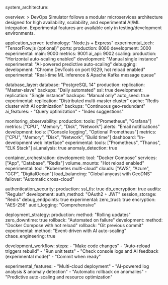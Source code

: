 system_architecture:

  overview: >
    DevOps Simulator follows a modular microservices architecture designed
    for high availability, scalability, and experimental AI/ML integration.
    Experimental features are available only in testing/development environments.

  application_server:
    technology: "Node.js + Express"
    experimental_tech: "TensorFlow.js (optional)"
    ports:
      production: 8080
      development: 3000
      experimental:
        main: 9000
        metrics: 9001
        ai_api: 9002
    scaling:
      production: "Horizontal auto-scaling enabled"
      development: "Manual single instance"
      experimental: "AI-powered predictive auto-scaling"
    debugging:
      development: "Chrome DevTools on port 9229, hot reload enabled"
      experimental: "Real-time ML inference & Apache Kafka message queue"

  database_layer:
    database: "PostgreSQL 14"
    production:
      replication: "Master-slave"
      backups: "Daily automated"
      ssl: true
    development:
      replication: "Single instance"
      backups: "Manual only"
      auto_seed: true
    experimental:
      replication: "Distributed multi-master cluster"
      cache: "Redis cluster with AI optimization"
      backups: "Continuous geo-redundant"
      ai_features:
        - "Query optimization"
        - "Index suggestions"

  monitoring_observability:
    production:
      tools: ["Prometheus", "Grafana"]
      metrics: ["CPU", "Memory", "Disk", "Network"]
      alerts: "Email notifications"
    development:
      tools: ["Console logging", "Optional Prometheus"]
      metrics: ["CPU", "Memory", "Disk", "Network", "Build time"]
      dashboard: "In-development web interface"
    experimental:
      tools: ["Prometheus", "Thanos", "ELK Stack"]
      ai_analysis: true
      anomaly_detection: true

  container_orchestration:
    development:
      tool: "Docker Compose"
      services: ["App", "Database", "Redis"]
      volume_mounts: "Hot reload enabled"
    experimental:
      tool: "Kubernetes multi-cloud"
      clouds: ["AWS", "Azure", "GCP", "DigitalOcean"]
      load_balancing: "Global anycast with GeoDNS"
      failover: "Automatic cross-cloud"

  authentication_security:
    production:
      ssl_tls: true
      db_encryption: true
      audits: "Regular"
    development:
      auth_method: "OAuth2 + JWT"
      session_storage: "Redis"
      debug_endpoints: true
    experimental:
      zero_trust: true
      encryption: "AES-256"
      audit_logging: "Comprehensive"

  deployment_strategy:
    production:
      method: "Rolling updates"
      zero_downtime: true
      rollback: "Automated on failure"
    development:
      method: "Docker Compose with hot reload"
      rollback: "Git previous commit"
    experimental:
      method: "Event-driven with AI auto-scaling"
      chaos_engineering: true

  development_workflow:
    steps:
      - "Make code changes"
      - "Auto-reload triggers rebuild"
      - "Run unit tests"
      - "Check console logs and AI feedback (experimental mode)"
      - "Commit when ready"

  experimental_features:
    - "Multi-cloud deployment"
    - "AI-powered log analysis & anomaly detection"
    - "Automatic rollback on anomalies"
    - "Predictive auto-scaling and resource optimization"
